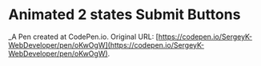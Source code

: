 # Animated  2 states Submit Buttons
 _A Pen created at CodePen.io. Original URL: [https://codepen.io/SergeyK-WebDeveloper/pen/oKwOgW](https://codepen.io/SergeyK-WebDeveloper/pen/oKwOgW).

 